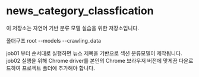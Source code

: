 # news_category_classfication

이 저장소는 자연어 기반 분류 모델 실습을 위한 저장소입니다.

폴더구조
root
  --models
  --crawling_data
  
job01 부터 순서대로 실행하면 뉴스 제목을 기반으로 섹션 분류모델이 제작됩니다.
job02 실행을 위해 Chrome driver를 본인의 Chrome 브라우저 버전에 맞게끔 다운로드하여 프로젝트 폴더에 추가해야 합니다.

